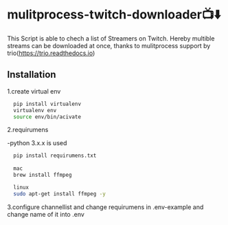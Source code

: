 # mulitprocess-twitch-downloader📺⬇️

This Script is able to chech a list of Streamers on Twitch.
Hereby multible streams can be downloaded at once, thanks to mulitprocess support by trio(https://trio.readthedocs.io)

## Installation

1.create virtual env

```bash
  pip install virtualenv
  virtualenv env
  source env/bin/acivate
```

2.requirumens

-python 3.x.x is used

```bash
  pip install requirumens.txt
  
  mac
  brew install ffmpeg

  linux
  sudo apt-get install ffmpeg -y
```

3.configure channellist and change requirumens in .env-example and change name of it into .env
